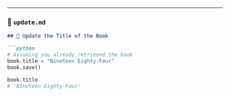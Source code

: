 
---

### 📙 `update.md`

```markdown
## 🔹 Update the Title of the Book

```python
# Assuming you already retrieved the book
book.title = "Nineteen Eighty-Four"
book.save()

book.title
# 'Nineteen Eighty-Four'
